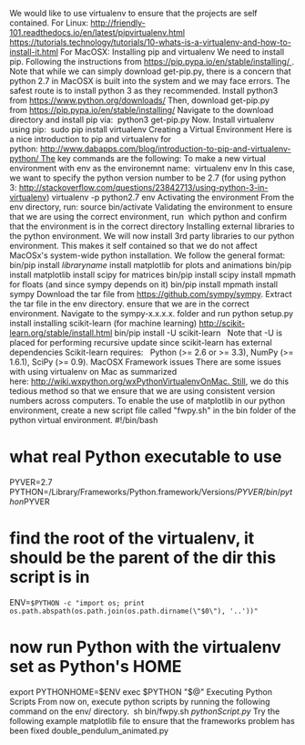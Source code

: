 
We would like to use virtualenv to ensure that the projects are self contained.
For Linux:
http://friendly-101.readthedocs.io/en/latest/pipvirtualenv.html
https://tutorials.technology/tutorials/10-whats-is-a-virtualenv-and-how-to-install-it.html
For MacOSX:
Installing pip and virtualenv
We need to install pip. Following the instructions from https://pip.pypa.io/en/stable/installing/ . Note that while we can simply download get-pip.py, there is a concern that python 2.7 in MacOSX is built into the system and we may face errors. The safest route is to install python 3 as they recommended.
Install python3 from https://www.python.org/downloads/
Then, download get-pip.py from https://pip.pypa.io/en/stable/installing/
Navigate to the download directory and install pip via:
 python3 get-pip.py
Now. Install virtualenv using pip:
 sudo pip install virtualenv
Creating a Virtual Environment
Here is a nice introduction to pip and virtualenv for python: http://www.dabapps.com/blog/introduction-to-pip-and-virtualenv-python/ The key commands are the following:
To make a new virtual environment with env as the environemnt name:
 virtualenv env
In this case, we want to specify the python version number to be 2.7 (for using python 3: http://stackoverflow.com/questions/23842713/using-python-3-in-virtualenv)
 virtualenv -p python2.7 env
Activating the environment
From the env directory, run:
source bin/activate
Validating the environment
to ensure that we are using the correct environment, run
 which python
and confirm that the environment is in the correct directory
Installing external libraries to the python environment.
We will now install 3rd party libraries to our python environment. This makes it self contained so that we do not affect MacOSx's system-wide python installation.
We follow the general format:
bin/pip install *libraryname*
install matplotlib for plots and animations
bin/pip install matplotlib
install scipy for matrices
bin/pip install scipy
install mpmath for floats (and since sympy depends on it)
bin/pip install mpmath
install sympy
Download the tar file from https://github.com/sympy/sympy. Extract the tar file in the env directory.
ensure that we are in the correct environment. Navigate to the sympy-x.x.x.x. folder and run
python setup.py install
installing scikit-learn (for machine learning)
http://scikit-learn.org/stable/install.html
bin/pip install -U scikit-learn
 
Note that -U is placed for performing recursive update since scikit-learn has external dependencies
Scikit-learn requires:
 
Python (>= 2.6 or >= 3.3),
NumPy (>= 1.6.1),
SciPy (>= 0.9).
MacOSX Framework issues
There are some issues with using virtualenv on Mac as summarized here: http://wiki.wxpython.org/wxPythonVirtualenvOnMac. Still, we do this tedious method so that we ensure that we are using consistent version numbers across computers.
To enable the use of matplotlib in our python environment, create a new script file called "fwpy.sh" in the bin folder of the python virtual environment.
#!/bin/bash

# what real Python executable to use
PYVER=2.7
PYTHON=/Library/Frameworks/Python.framework/Versions/$PYVER/bin/python$PYVER

# find the root of the virtualenv, it should be the parent of the dir this script is in
ENV=`$PYTHON -c "import os; print os.path.abspath(os.path.join(os.path.dirname(\"$0\"), '..'))"`

# now run Python with the virtualenv set as Python's HOME
export PYTHONHOME=$ENV 
exec $PYTHON "$@"
Executing Python Scripts
From now on, execute python scripts by running the following command on the env/ directory.
 sh bin/fwpy.sh *pythonScript.py*
Try the following example matplotlib file to ensure that the frameworks problem has been fixed double_pendulum_animated.py
